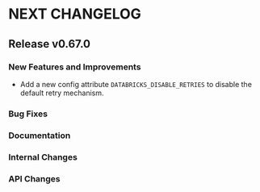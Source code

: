 # NEXT CHANGELOG

## Release v0.67.0

### New Features and Improvements

* Add a new config attribute `DATABRICKS_DISABLE_RETRIES` to disable the 
  default retry mechanism.

### Bug Fixes

### Documentation

### Internal Changes

### API Changes
